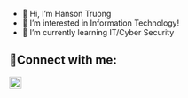 - 👋 Hi, I’m Hanson Truong
- 👀 I’m interested in Information Technology!
- 🌱 I’m currently learning IT/Cyber Security
<h2>🤳Connect with me:</h2>

[<img align="left" alt="Hanson | LinkedIn" width="22px" src="https://cdn.jsdelivr.net/npm/simple-icons@v3/icons/linkedin.svg" />][linkedin]

[linkedin]: https://www.linkedin.com/in/hanson-truong-1804a0292/
<!---
HtOfficial/HtOfficial is a ✨ special ✨ repository because its `README.md` (this file) appears on your GitHub profile.
You can click the Preview link to take a look at your changes.
--->

